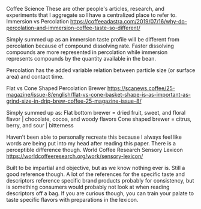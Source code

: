 Coffee Science
These are other people's articles, research, and experiments that I aggregate so I have a centralized place to refer to.
Immersion vs Percolation
https://coffeeadastra.com/2019/07/16/why-do-percolation-and-immersion-coffee-taste-so-different/

Simply summed up as an immersion taste profile will be different from percolation because of compound dissolving rate. Faster dissolving compounds are more represented in percolation while immersion represents compounds by the quantity available in the bean.

Percolation has the added variable relation between particle size (or surface area) and contact time.

Flat vs Cone Shaped Percolation Brewer
https://scanews.coffee/25-magazine/issue-8/english/flat-vs-cone-basket-shape-is-as-important-as-grind-size-in-drip-brew-coffee-25-magazine-issue-8/

Simply summed up as:
Flat bottom brewer = dried fruit, sweet, and floral flavor | chocolate, cocoa, and woody flavors
Cone shaped brewer = citrus, berry, and sour | bitterness

Haven’t been able to personally recreate this because I always feel like words are being put into my head after reading this paper. There is a perceptible difference though.
World Coffee Research Sensory Lexicon
https://worldcoffeeresearch.org/work/sensory-lexicon/

Built to be impartial and objective, but as we know nothing ever is. Still a good reference though. A lot of the references for the specific taste and descriptors reference specific brand products probably for consistency, but is something consumers would probably not look at when reading descriptors off a bag. If you are curious though, you can train your palate to taste specific flavors with preparations in the lexicon.
